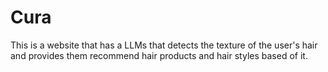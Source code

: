 # Cura
This is a website that has a LLMs that detects the texture of the user's hair and provides them recommend hair products and hair styles based of it. 
